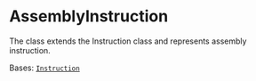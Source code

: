 # AssemblyInstruction

The class extends the Instruction class and represents assembly instruction.

Bases: [`Instruction`](instructions/)
